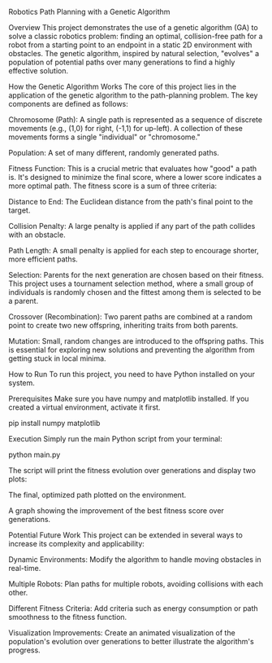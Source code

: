Robotics Path Planning with a Genetic Algorithm

Overview
This project demonstrates the use of a genetic algorithm (GA) to solve a classic robotics problem: finding an optimal, collision-free path for a robot from a starting point to an endpoint in a static 2D environment with obstacles. The genetic algorithm, inspired by natural selection, "evolves" a population of potential paths over many generations to find a highly effective solution.

How the Genetic Algorithm Works
The core of this project lies in the application of the genetic algorithm to the path-planning problem. The key components are defined as follows:

Chromosome (Path): A single path is represented as a sequence of discrete movements (e.g., (1,0) for right, (-1,1) for up-left). A collection of these movements forms a single "individual" or "chromosome."

Population: A set of many different, randomly generated paths.

Fitness Function: This is a crucial metric that evaluates how "good" a path is. It's designed to minimize the final score, where a lower score indicates a more optimal path. The fitness score is a sum of three criteria:

Distance to End: The Euclidean distance from the path's final point to the target.

Collision Penalty: A large penalty is applied if any part of the path collides with an obstacle.

Path Length: A small penalty is applied for each step to encourage shorter, more efficient paths.

Selection: Parents for the next generation are chosen based on their fitness. This project uses a tournament selection method, where a small group of individuals is randomly chosen and the fittest among them is selected to be a parent.

Crossover (Recombination): Two parent paths are combined at a random point to create two new offspring, inheriting traits from both parents.

Mutation: Small, random changes are introduced to the offspring paths. This is essential for exploring new solutions and preventing the algorithm from getting stuck in local minima.

How to Run
To run this project, you need to have Python installed on your system.

Prerequisites
Make sure you have numpy and matplotlib installed. If you created a virtual environment, activate it first.

pip install numpy matplotlib

Execution
Simply run the main Python script from your terminal:

python main.py

The script will print the fitness evolution over generations and display two plots:

The final, optimized path plotted on the environment.

A graph showing the improvement of the best fitness score over generations.

Potential Future Work
This project can be extended in several ways to increase its complexity and applicability:

Dynamic Environments: Modify the algorithm to handle moving obstacles in real-time.

Multiple Robots: Plan paths for multiple robots, avoiding collisions with each other.

Different Fitness Criteria: Add criteria such as energy consumption or path smoothness to the fitness function.

Visualization Improvements: Create an animated visualization of the population's evolution over generations to better illustrate the algorithm's progress.